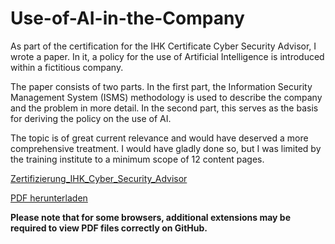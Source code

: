 # Use-of-AI-in-the-Company
As part of the certification for the IHK Certificate Cyber Security Advisor, I wrote a paper. In it, a policy for the use of Artificial Intelligence is introduced within a fictitious company.

The paper consists of two parts. In the first part, the Information Security Management System (ISMS) methodology is used to describe the company and the problem in more detail. In the second part, this serves as the basis for deriving the policy on the use of AI.

The topic is of great current relevance and would have deserved a more comprehensive treatment. I would have gladly done so, but I was limited by the training institute to a minimum scope of 12 content pages.

[Zertifizierung_IHK_Cyber_Security_Advisor](https://github.com/ELREKO/Use-of-AI-in-the-Company/blob/main/Zertifizierung_IHK_Cyber_Security_Advisor_non_CP.pdf)

<object data="Zertifizierung_IHK_Cyber_Security_Advisor_non_CP.pdf" type="application/pdf" width="100%" height="600px">
    <a href="Zertifizierung_IHK_Cyber_Security_Advisor_non_CP.pdf">PDF herunterladen</a>
</object>

**Please note that for some browsers, additional extensions may be required to view PDF files correctly on GitHub.**
